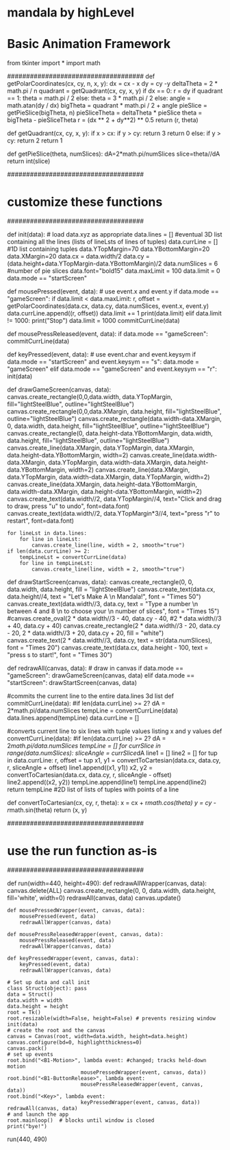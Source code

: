 # mandala by highLevel

# Basic Animation Framework

from tkinter import *
import math


####################################
def getPolarCoordinates(cx, cy, n, x, y):
    dx = cx - x
    dy = cy -y
    deltaTheta = 2 * math.pi / n
    quadrant = getQuadrant(cx, cy, x, y)
    if dx == 0:
        r = dy
        if quadrant == 1:
            theta = math.pi / 2
        else:
            theta = 3 * math.pi / 2
    else:
        angle = math.atan(dy / dx)
        bigTheta = quadrant * math.pi / 2 + angle
        pieSlice = getPieSlice(bigTheta, n)
        pieSliceTheta = deltaTheta * pieSlice
        theta = bigTheta - pieSliceTheta
        r = (dx ** 2 + dy**2) ** 0.5
    return (r, theta)

def getQuadrant(cx, cy, x, y):
    if x > cx:
        if y > cy:
            return 3
        return 0
    else:
        if y > cy:
            return 2
        return 1
        
def getPieSlice(theta, numSlices):
    dA=2*math.pi/numSlices
    slice=theta//dA
    return int(slice)

####################################
# customize these functions
####################################

def init(data):
    # load data.xyz as appropriate
    data.lines = [] #eventual 3D list containing all the lines (lists of lineLsts of lines of tuples)
    data.currLine = [] #1D list containing tuples
    data.YTopMargin=70
    data.YBottomMargin=20
    data.XMargin=20
    data.cx = data.width/2
    data.cy = (data.height+data.YTopMargin-data.YBottomMargin)/2
    data.numSlices = 6 #number of pie slices
    data.font="bold15"
    data.maxLimit = 100
    data.limit = 0
    data.mode == "startScreen"

def mousePressed(event, data):
    # use event.x and event.y
    if data.mode == "gameScreen":
        if data.limit < data.maxLimit:
            r, offset = getPolarCoordinates(data.cx, data.cy, data.numSlices, event.x, event.y)
            data.currLine.append((r, offset))
            data.limit += 1
            print(data.limit)
        elif data.limit != 1000:
            print("Stop")
            data.limit = 1000
            commitCurrLine(data)

def mousePressReleased(event, data):
    if data.mode == "gameScreen":
        commitCurrLine(data)
        
def keyPressed(event, data):
    # use event.char and event.keysym
    if data.mode == "startScreen" and event.keysym == "s":
        data.mode = "gameScreen"
    elif data.mode == "gameScreen" and event.keysym == "r":
        init(data)
    
def drawGameScreen(canvas, data):
    canvas.create_rectangle(0,0,data.width, data.YTopMargin, fill="lightSteelBlue", outline="lightSteelBlue")
    canvas.create_rectangle(0,0,data.XMargin, data.height, fill="lightSteelBlue", outline="lightSteelBlue")
    canvas.create_rectangle(data.width-data.XMargin, 0, data.width, data.height, fill="lightSteelBlue", outline="lightSteelBlue")
    canvas.create_rectangle(0, data.height-data.YBottomMargin, data.width, data.height, fill="lightSteelBlue", outline="lightSteelBlue")
    canvas.create_line(data.XMargin, data.YTopMargin, data.XMargin, data.height-data.YBottomMargin, width=2)
    canvas.create_line(data.width-data.XMargin, data.YTopMargin, data.width-data.XMargin, data.height-data.YBottomMargin, width=2)
    canvas.create_line(data.XMargin, data.YTopMargin, data.width-data.XMargin, data.YTopMargin, width=2)
    canvas.create_line(data.XMargin, data.height-data.YBottomMargin, data.width-data.XMargin, data.height-data.YBottomMargin, width=2)
    canvas.create_text(data.width//2, data.YTopMargin//4, text="Click and drag to draw, press \"u\" to undo", font=data.font)
    canvas.create_text(data.width//2, data.YTopMargin*3//4, text="press \"r\" to restart", font=data.font)
    
    for lineLst in data.lines:
        for line in lineLst:
            canvas.create_line(line, width = 2, smooth="true")
    if len(data.currLine) >= 2:
        tempLineLst = convertCurrLine(data)
        for line in tempLineLst:
            canvas.create_line(line, width = 2, smooth="true")
    
def drawStartScreen(canvas, data):
    canvas.create_rectangle(0, 0, data.width, data.height, fill = "lightSteelBlue")
    canvas.create_text(data.cx, data.height//4, text = "Let\'s Make A \n   Mandala!",
                        font = "Times  50")
    canvas.create_text(data.width//3, data.cy, text = "Type a number \n between 4 and 8 \n to choose your \n number of slices", font = "Times 15")
    #canvas.create_oval(2 * data.width//3 - 40, data.cy - 40,
                       #2 * data.width//3 + 40, data.cy + 40)
    canvas.create_rectangle(2 * data.width//3 - 20, data.cy - 20, 
                            2 * data.width//3 + 20, data.cy + 20,
                            fill = "white")
    canvas.create_text(2 * data.width//3, data.cy, text = str(data.numSlices), font = "Times 20")
    canvas.create_text(data.cx, data.height - 100, text = "press s to start!", font = "Times 30")
    
def redrawAll(canvas, data):
    # draw in canvas
    if data.mode == "gameScreen":
        drawGameScreen(canvas, data)
    elif data.mode == "startScreen":
        drawStartScreen(canvas, data)

#commits the current line to the entire data.lines 3d list
def commitCurrLine(data):
    #if len(data.currLine) >= 2?
    dA = 2*math.pi/data.numSlices
    tempLine = convertCurrLine(data)
    data.lines.append(tempLine)
    data.currLine = []

#converts current line to six lines with tuple values listing x and y values
def convertCurrLine(data):
    #if len(data.currLine) >= 2?
    dA = 2*math.pi/data.numSlices
    tempLine = []
    for currSlice in range(data.numSlices):
        sliceAngle = currSlice*dA
        line1 = []
        line2 = []
        for tup in data.currLine:
            r, offset = tup
            x1, y1 = convertToCartesian(data.cx, data.cy, r, sliceAngle + offset)
            line1.append((x1, y1))
            x2, y2 = convertToCartesian(data.cx, data.cy, r, sliceAngle - offset)
            line2.append((x2, y2))
        tempLine.append(line1)
        tempLine.append(line2)
    return tempLine #2D list of lists of tuples with points of a line

def convertToCartesian(cx, cy, r, theta):
    x = cx + r*math.cos(theta)
    y = cy - r*math.sin(theta)
    return (x, y)

####################################
# use the run function as-is
####################################

def run(width=440, height=490):
    def redrawAllWrapper(canvas, data):
        canvas.delete(ALL)
        canvas.create_rectangle(0, 0, data.width, data.height,
                                fill='white', width=0)
        redrawAll(canvas, data)
        canvas.update()    

    def mousePressedWrapper(event, canvas, data):
        mousePressed(event, data)
        redrawAllWrapper(canvas, data)
    
    def mousePressReleasedWrapper(event, canvas, data):
        mousePressReleased(event, data)
        redrawAllWrapper(canvas, data)

    def keyPressedWrapper(event, canvas, data):
        keyPressed(event, data)
        redrawAllWrapper(canvas, data)

    # Set up data and call init
    class Struct(object): pass
    data = Struct()
    data.width = width
    data.height = height
    root = Tk()
    root.resizable(width=False, height=False) # prevents resizing window
    init(data)
    # create the root and the canvas
    canvas = Canvas(root, width=data.width, height=data.height)
    canvas.configure(bd=0, highlightthickness=0)
    canvas.pack()
    # set up events
    root.bind("<B1-Motion>", lambda event: #changed; tracks held-down motion
                            mousePressedWrapper(event, canvas, data))
    root.bind("<B1-ButtonRelease>", lambda event: 
                            mousePressReleasedWrapper(event, canvas, data))
    root.bind("<Key>", lambda event:
                            keyPressedWrapper(event, canvas, data))
    redrawAll(canvas, data)
    # and launch the app
    root.mainloop()  # blocks until window is closed
    print("bye!")

run(440, 490)
